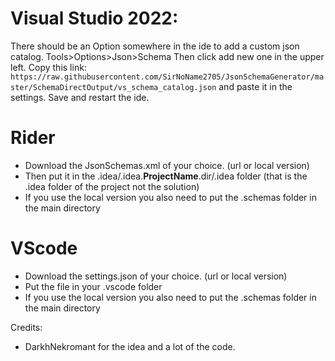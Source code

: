 # Visual Studio 2022:
There should be an Option somewhere in the ide to add a custom json catalog.
Tools>Options>Json>Schema
Then click add new one in the upper left.
Copy this link: `https://raw.githubusercontent.com/SirNoName2705/JsonSchemaGenerator/master/SchemaDirectOutput/vs_schema_catalog.json`
and paste it in the settings.
Save and restart the ide.

# Rider
- Download the JsonSchemas.xml of your choice. (url or local version)
- Then put it in the .idea/.idea.__ProjectName__.dir/.idea folder (that is the .idea folder of the project not the solution)
- If you use the local version you also need to put the .schemas folder in the main directory

# VScode
- Download the settings.json of your choice. (url or local version)
- Put the file in your .vscode folder
- If you use the local version you also need to put the .schemas folder in the main directory




Credits:
- DarkhNekromant for the idea and a lot of the code.
